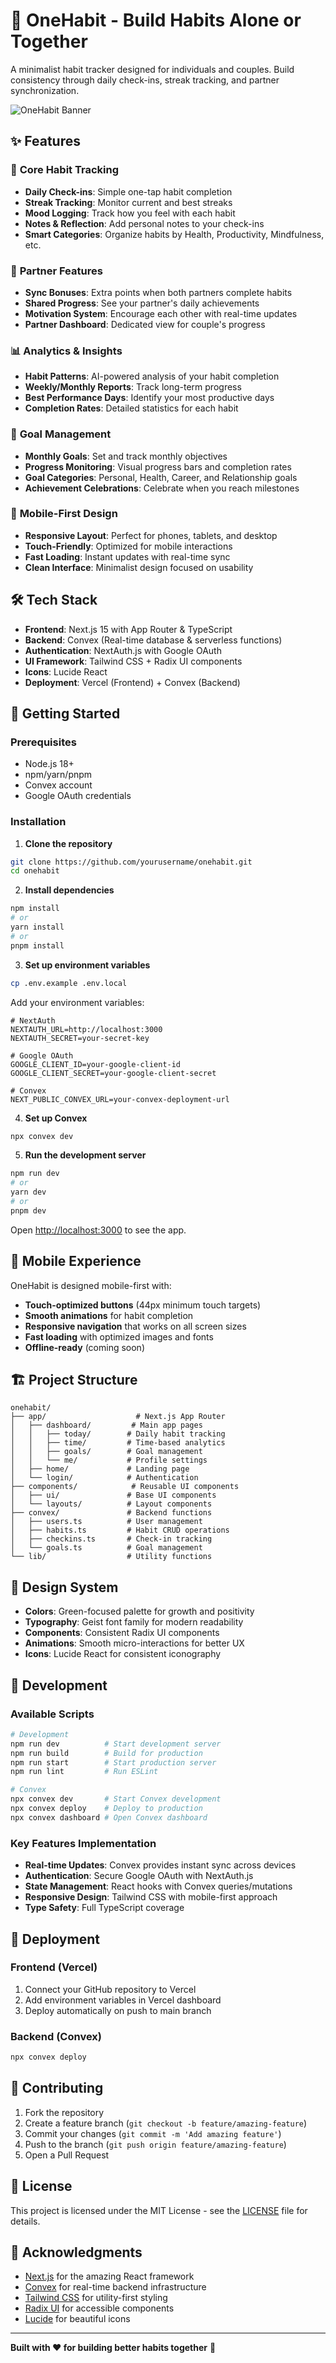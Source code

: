 # 🌱 OneHabit - Build Habits Alone or Together

A minimalist habit tracker designed for individuals and couples. Build consistency through daily check-ins, streak tracking, and partner synchronization.

![OneHabit Banner](https://github.com/KoPyae2/OnHabit/blob/master/public/screenshoot.png)

## ✨ Features

### 🎯 **Core Habit Tracking**
- **Daily Check-ins**: Simple one-tap habit completion
- **Streak Tracking**: Monitor current and best streaks
- **Mood Logging**: Track how you feel with each habit
- **Notes & Reflection**: Add personal notes to your check-ins
- **Smart Categories**: Organize habits by Health, Productivity, Mindfulness, etc.

### 👥 **Partner Features**
- **Sync Bonuses**: Extra points when both partners complete habits
- **Shared Progress**: See your partner's daily achievements
- **Motivation System**: Encourage each other with real-time updates
- **Partner Dashboard**: Dedicated view for couple's progress

### 📊 **Analytics & Insights**
- **Habit Patterns**: AI-powered analysis of your habit completion
- **Weekly/Monthly Reports**: Track long-term progress
- **Best Performance Days**: Identify your most productive days
- **Completion Rates**: Detailed statistics for each habit

### 🎯 **Goal Management**
- **Monthly Goals**: Set and track monthly objectives
- **Progress Monitoring**: Visual progress bars and completion rates
- **Goal Categories**: Personal, Health, Career, and Relationship goals
- **Achievement Celebrations**: Celebrate when you reach milestones

### 📱 **Mobile-First Design**
- **Responsive Layout**: Perfect for phones, tablets, and desktop
- **Touch-Friendly**: Optimized for mobile interactions
- **Fast Loading**: Instant updates with real-time sync
- **Clean Interface**: Minimalist design focused on usability

## 🛠️ Tech Stack

- **Frontend**: Next.js 15 with App Router & TypeScript
- **Backend**: Convex (Real-time database & serverless functions)
- **Authentication**: NextAuth.js with Google OAuth
- **UI Framework**: Tailwind CSS + Radix UI components
- **Icons**: Lucide React
- **Deployment**: Vercel (Frontend) + Convex (Backend)

## 🚀 Getting Started

### Prerequisites
- Node.js 18+ 
- npm/yarn/pnpm
- Convex account
- Google OAuth credentials

### Installation

1. **Clone the repository**
```bash
git clone https://github.com/yourusername/onehabit.git
cd onehabit
```

2. **Install dependencies**
```bash
npm install
# or
yarn install
# or
pnpm install
```

3. **Set up environment variables**
```bash
cp .env.example .env.local
```

Add your environment variables:
```env
# NextAuth
NEXTAUTH_URL=http://localhost:3000
NEXTAUTH_SECRET=your-secret-key

# Google OAuth
GOOGLE_CLIENT_ID=your-google-client-id
GOOGLE_CLIENT_SECRET=your-google-client-secret

# Convex
NEXT_PUBLIC_CONVEX_URL=your-convex-deployment-url
```

4. **Set up Convex**
```bash
npx convex dev
```

5. **Run the development server**
```bash
npm run dev
# or
yarn dev
# or
pnpm dev
```

Open [http://localhost:3000](http://localhost:3000) to see the app.

## 📱 Mobile Experience

OneHabit is designed mobile-first with:
- **Touch-optimized buttons** (44px minimum touch targets)
- **Smooth animations** for habit completion
- **Responsive navigation** that works on all screen sizes
- **Fast loading** with optimized images and fonts
- **Offline-ready** (coming soon)

## 🏗️ Project Structure

```
onehabit/
├── app/                    # Next.js App Router
│   ├── dashboard/         # Main app pages
│   │   ├── today/        # Daily habit tracking
│   │   ├── time/         # Time-based analytics
│   │   ├── goals/        # Goal management
│   │   └── me/           # Profile settings
│   ├── home/             # Landing page
│   └── login/            # Authentication
├── components/            # Reusable UI components
│   ├── ui/               # Base UI components
│   └── layouts/          # Layout components
├── convex/               # Backend functions
│   ├── users.ts          # User management
│   ├── habits.ts         # Habit CRUD operations
│   ├── checkins.ts       # Check-in tracking
│   └── goals.ts          # Goal management
└── lib/                  # Utility functions
```

## 🎨 Design System

- **Colors**: Green-focused palette for growth and positivity
- **Typography**: Geist font family for modern readability
- **Components**: Consistent Radix UI components
- **Animations**: Smooth micro-interactions for better UX
- **Icons**: Lucide React for consistent iconography

## 🔧 Development

### Available Scripts

```bash
# Development
npm run dev          # Start development server
npm run build        # Build for production
npm run start        # Start production server
npm run lint         # Run ESLint

# Convex
npx convex dev       # Start Convex development
npx convex deploy    # Deploy to production
npx convex dashboard # Open Convex dashboard
```

### Key Features Implementation

- **Real-time Updates**: Convex provides instant sync across devices
- **Authentication**: Secure Google OAuth with NextAuth.js
- **State Management**: React hooks with Convex queries/mutations
- **Responsive Design**: Tailwind CSS with mobile-first approach
- **Type Safety**: Full TypeScript coverage

## 🚀 Deployment

### Frontend (Vercel)
1. Connect your GitHub repository to Vercel
2. Add environment variables in Vercel dashboard
3. Deploy automatically on push to main branch

### Backend (Convex)
```bash
npx convex deploy
```

## 🤝 Contributing

1. Fork the repository
2. Create a feature branch (`git checkout -b feature/amazing-feature`)
3. Commit your changes (`git commit -m 'Add amazing feature'`)
4. Push to the branch (`git push origin feature/amazing-feature`)
5. Open a Pull Request

## 📄 License

This project is licensed under the MIT License - see the [LICENSE](LICENSE) file for details.

## 🙏 Acknowledgments

- [Next.js](https://nextjs.org) for the amazing React framework
- [Convex](https://convex.dev) for real-time backend infrastructure
- [Tailwind CSS](https://tailwindcss.com) for utility-first styling
- [Radix UI](https://radix-ui.com) for accessible components
- [Lucide](https://lucide.dev) for beautiful icons

---

**Built with ❤️ for building better habits together** 🌱
